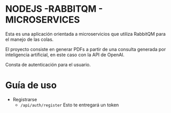 # NODEJS -RABBITQM - MICROSERVICES

Esta es una aplicación orientada a microservicios que utiliza RabbitQM para el manejo de las colas.

El proyecto consiste en generar PDFs a partir de una consulta generada por inteligencia artificial, en este caso con la API de OpenAI.

Consta de autenticación para el usuario.

# Guía de uso

- Registrarse
  - `/api/auth/register`
    Esto te entregará un token
